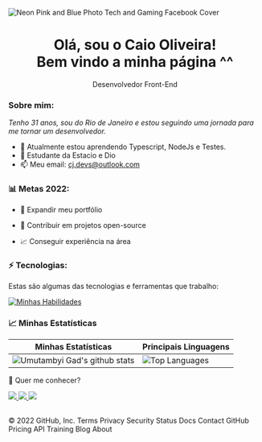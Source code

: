 ![Neon Pink and Blue Photo Tech and Gaming Facebook Cover](https://user-images.githubusercontent.com/110484402/182450033-b9bec880-b9ef-4bca-bc89-9aeadc64832c.png)

<h1 align='center'>
  Olá, sou o Caio Oliveira!
  <br/>
  Bem vindo a minha página ^^
</h1>

<p align='center'>
  Desenvolvedor Front-End
</p>

###  Sobre mim:

<p>
  <em>
    Tenho 31 anos, sou do Rio de Janeiro e estou seguindo uma jornada para me tornar um desenvolvedor.
  </em>
</p>

- 🌱 Atualmente estou aprendendo Typescript, NodeJs e Testes.
- 🚀 Estudante da Estacio e Dio
- 📫 Meu email: cj.devs@outlook.com

### 📊 Metas 2022:

- 📂 Expandir meu portfólio

- 🤝 Contribuir em projetos open-source

- 📈 Conseguir experiência na área

### ⚡ Tecnologias:

Estas são algumas das tecnologias e ferramentas que trabalho:

[![Minhas Habilidades](https://skillicons.dev/icons?i=html,css,js,sass,ts,react,nextjs,styledcomponents,nodejs,firebase,mysql,cpp,python,git,github
)](https://skillicons.dev)

### 📈 Minhas Estatísticas

| Minhas Estatísticas                                                                                                                                                            | Principais Linguagens                                                                                                                                                                     |
| ------------------------------------------------------------------------------------------------------------------------------------------------------------------------ | ---------------------------------------------------------------------------------------------------------------------------------------------------------------------------------- |
| ![Umutambyi Gad's github stats](https://github-readme-stats.vercel.app/api?username=C410J0S3&show_icons=true&hide_border=true&count_private=true&theme=jolly) | ![Top Languages](https://github-readme-stats.vercel.app/api/top-langs/?username=C410J0S3&langs_count=10&count_private=true&hide_border=true&theme=jolly&layout=compact) |

💬 Quer me conhecer?

<div> 
  <a href = "mailto:cj.devs@outlook.com">
    <img src="https://img.shields.io/badge/-Gmail-%23333?style=for-the-badge&logo=gmail&logoColor=white" target="_blank">
  </a>
  <a href="https://www.linkedin.com/in/caio-oliveira-44a8b9237/" target="_blank">
    <img src="https://img.shields.io/badge/-LinkedIn-%230077B5?style=for-the-badge&logo=linkedin&logoColor=white" target="_blank">
  </a>
  <a href="https://wa.me/5521969921216" target="_blank">
    <img src="https://img.shields.io/badge/whatsapp-00000?style=for-the-badge&logo=whatsapp&logoColor=white" target="_blank">
  </a>
</div>
  
  ##
  
© 2022 GitHub, Inc.
Terms
Privacy
Security
Status
Docs
Contact GitHub
Pricing
API
Training
Blog
About
